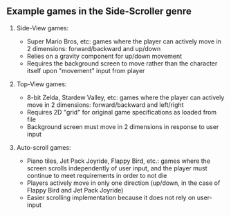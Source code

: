 ## Example games in the Side-Scroller genre

1. Side-View games: 
   * Super Mario Bros, etc: games where the player 
   can actively move in 2 dimensions: forward/backward and up/down 
   * Relies on a gravity component for up/down movement 
   * Requires the background screen to move rather than
   the character itself upon "movement" input from player 

2. Top-View games: 
   * 8-bit Zelda, Stardew Valley, etc: games where the 
    player can actively move in 2 dimensions: forward/backward and 
    left/right 
   * Requires 2D "grid" for original game specifications 
    as loaded from file 
   * Background screen must move in 2 dimensions in 
   response to user input 

3. Auto-scroll games: 
    * Piano tiles, Jet Pack Joyride, Flappy Bird, etc.: games 
    where the screen scrolls independently of user input, and 
    the player must continue to meet requirements in order 
    to not die 
    * Players actively move in only one direction (up/down, 
    in the case of Flappy Bird and Jet Pack Joyride) 
    * Easier scrolling implementation because it does not 
   rely on user-input 
